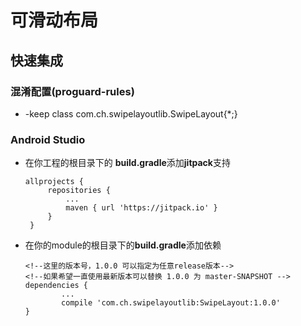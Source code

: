 # 可滑动布局

## 快速集成 
### 混淆配置(proguard-rules)
+ -keep class com.ch.swipelayoutlib.SwipeLayout{*;}


### Android Studio
* 在你工程的根目录下的 **build.gradle**添加**jitpack**支持
   ```
   allprojects {
		repositories {
			...
			maven { url 'https://jitpack.io' }
		}
	}
   ```
* 在你的module的根目录下的**build.gradle**添加依赖
	```
	<!--这里的版本号，1.0.0 可以指定为任意release版本-->
	<!--如果希望一直使用最新版本可以替换 1.0.0 为 master-SNAPSHOT -->
	dependencies {
	        ...
	        compile 'com.ch.swipelayoutlib:SwipeLayout:1.0.0'
	}
